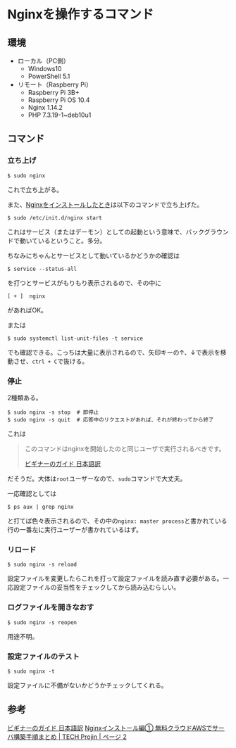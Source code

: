 # Nginxを操作するコマンド

## 環境

- ローカル（PC側）
  - Windows10
  - PowerShell 5.1
- リモート（Raspberry Pi）
  - Raspberry Pi 3B+
  - Raspberry Pi OS 10.4
  - Nginx 1.14.2
  - PHP 7.3.19-1~deb10u1

## コマンド

### 立ち上げ

~~~shell
$ sudo nginx
~~~

これで立ち上がる。

また、[Nginxをインストールしたとき](nginx.html)は以下のコマンドで立ち上げた。

~~~shell
$ sudo /etc/init.d/nginx start
~~~

これはサービス（またはデーモン）としての起動という意味で、バックグラウンドで動いているということ。多分。

ちなみにちゃんとサービスとして動いているかどうかの確認は

~~~shell
$ service --status-all
~~~

を打つとサービスがもりもり表示されるので、その中に

~~~
[ + ]  nginx
~~~

があればOK。

または

~~~shell
$ sudo systemctl list-unit-files -t service
~~~

でも確認できる。こっちは大量に表示されるので、矢印キーの↑、↓で表示を移動させ、`ctrl + C`で抜ける。

### 停止

2種類ある。

~~~shell
$ sudo nginx -s stop  # 即停止
$ sudo nginx -s quit  # 応答中のリクエストがあれば、それが終わってから終了
~~~

これは

> このコマンドはnginxを開始したのと同じユーザで実行されるべきです。
>
> [ビギナーのガイド 日本語訳](http://mogile.web.fc2.com/nginx/beginners_guide.html)

だそうだ。大体は`root`ユーザーなので、`sudo`コマンドで大丈夫。

一応確認としては

~~~shell
$ ps aux | grep nginx
~~~

と打てば色々表示されるので、その中の`nginx: master process`と書かれている行の一番左に実行ユーザーが書かれているはず。

### リロード

~~~shell
$ sudo nginx -s reload
~~~

設定ファイルを変更したらこれを打って設定ファイルを読み直す必要がある。一応設定ファイルの妥当性をチェックしてから読み込むらしい。

### ログファイルを開きなおす

~~~shell
$ sudo nginx -s reopen
~~~

用途不明。

### 設定ファイルのテスト

~~~shell
$ sudo nginx -t
~~~

設定ファイルに不備がないかどうかチェックしてくれる。

## 参考

[ビギナーのガイド 日本語訳](http://mogile.web.fc2.com/nginx/beginners_guide.html)
[Nginxインストール編① 無料クラウドAWSでサーバ構築手順まとめ \| TECH Projin \| ページ 2](https://tech.pjin.jp/blog/2014/08/18/nginx%e3%82%a4%e3%83%b3%e3%82%b9%e3%83%88%e3%83%bc%e3%83%ab%e7%b7%a8%e2%91%a0-%e7%84%a1%e6%96%99%e3%82%af%e3%83%a9%e3%82%a6%e3%83%89aws%e3%81%a7%e3%82%b5%e3%83%bc%e3%83%90%e6%a7%8b%e7%af%89%e6%89%8b/2/)